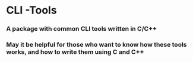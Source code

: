# CLI -Tools

### A package with common CLI tools written in C/C++

### May it be helpful for those who want to know how these tools works, and how to write them using C and C++
